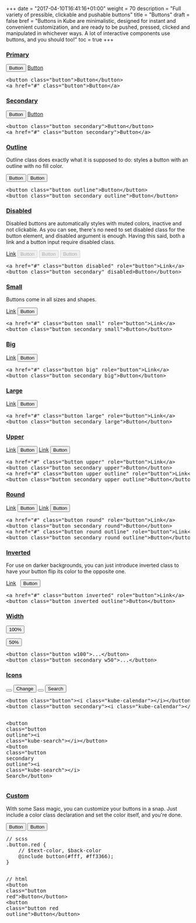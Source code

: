+++
date = "2017-04-10T16:41:16+01:00"
weight = 70
description = "Full variety of pressible, clickable and pushable buttons"
title = "Buttons"
draft = false
bref =  "Buttons in Kube are minimalistic, designed for instant and convenient customization, and are ready to be pushed, pressed, clicked and manipulated in whichever ways. A lot of interactive components use buttons, and you should too!"
toc = true
+++

<h3 class="section-head" id="h-primary"><a href="#h-primary">Primary</a></h3>
<div class="example">
  <button class="button">Button</button> <a class="button" href="#">Button</a>
  <pre class="code"><span class="hljs-tag">&lt;<span class="hljs-name">button</span> <span class="hljs-attr">class</span>=<span class="hljs-string">"button"</span>&gt;</span>Button<span class="hljs-tag">&lt;/<span class="hljs-name">button</span>&gt;</span>
<span class="hljs-tag">&lt;<span class="hljs-name">a</span> <span class="hljs-attr">href</span>=<span class="hljs-string">"#"</span> <span class="hljs-attr">class</span>=<span class="hljs-string">"button"</span>&gt;</span>Button<span class="hljs-tag">&lt;/<span class="hljs-name">a</span>&gt;</span></pre>
</div>
<h3 class="section-head" id="h-secondary"><a href="#h-secondary">Secondary</a></h3>
<div class="example">
  <button class="button secondary">Button</button> <a class="button secondary" href="#">Button</a>
  <pre class="code"><span class="hljs-tag">&lt;<span class="hljs-name">button</span> <span class="hljs-attr">class</span>=<span class="hljs-string">"button secondary"</span>&gt;</span>Button<span class="hljs-tag">&lt;/<span class="hljs-name">button</span>&gt;</span>
<span class="hljs-tag">&lt;<span class="hljs-name">a</span> <span class="hljs-attr">href</span>=<span class="hljs-string">"#"</span> <span class="hljs-attr">class</span>=<span class="hljs-string">"button secondary"</span>&gt;</span>Button<span class="hljs-tag">&lt;/<span class="hljs-name">a</span>&gt;</span></pre>
</div>
<h3 class="section-head" id="h-outline"><a href="#h-outline">Outline</a></h3>
<p>Outline class does exactly what it is supposed to do: styles a button with an outline with no fill color.</p>
<div class="example">
  <button class="button outline">Button</button> <button class="button secondary outline">Button</button>
  <pre class="code">&lt;<span class="hljs-keyword">button</span> class=<span class="hljs-string">"button outline"</span>&gt;<span class="hljs-keyword">Button</span>&lt;/<span class="hljs-keyword">button</span>&gt;
&lt;<span class="hljs-keyword">button</span> class=<span class="hljs-string">"button secondary outline"</span>&gt;<span class="hljs-keyword">Button</span>&lt;/<span class="hljs-keyword">button</span>&gt;</pre>
</div>
<h3 class="section-head" id="h-disabled"><a href="#h-disabled">Disabled</a></h3>
<p>Disabled buttons are automatically styles with muted colors, inactive and not clickable. As you can see, there's no need to set disabled class for the button element, and disabled argument is enough. Having this said, both a link and a button input require disabled class.</p>
<div class="example">
  <a class="button disabled" href="#" role="button">Link</a> <button class="button secondary" disabled>Button</button> <button class="button outline" disabled>Button</button> <button class="button secondary outline" disabled>Button</button>
</div>
<pre class="code"><span class="hljs-tag">&lt;<span class="hljs-name">a</span> <span class="hljs-attr">href</span>=<span class="hljs-string">"#"</span> <span class="hljs-attr">class</span>=<span class="hljs-string">"button disabled"</span> <span class="hljs-attr">role</span>=<span class="hljs-string">"button"</span>&gt;</span>Link<span class="hljs-tag">&lt;/<span class="hljs-name">a</span>&gt;</span>
<span class="hljs-tag">&lt;<span class="hljs-name">button</span> <span class="hljs-attr">class</span>=<span class="hljs-string">"button secondary"</span> <span class="hljs-attr">disabled</span>&gt;</span>Button<span class="hljs-tag">&lt;/<span class="hljs-name">button</span>&gt;</span></pre>
<h3 class="section-head" id="h-small"><a href="#h-small">Small</a></h3>
<p>Buttons come in all sizes and shapes.</p>
<div class="example">
  <a class="button small" href="#" role="button">Link</a> <button class="button secondary small">Button</button>
</div>
<pre class="code"><span class="hljs-tag">&lt;<span class="hljs-name">a</span> <span class="hljs-attr">href</span>=<span class="hljs-string">"#"</span> <span class="hljs-attr">class</span>=<span class="hljs-string">"button small"</span> <span class="hljs-attr">role</span>=<span class="hljs-string">"button"</span>&gt;</span>Link<span class="hljs-tag">&lt;/<span class="hljs-name">a</span>&gt;</span>
<span class="hljs-tag">&lt;<span class="hljs-name">button</span> <span class="hljs-attr">class</span>=<span class="hljs-string">"button secondary small"</span>&gt;</span>Button<span class="hljs-tag">&lt;/<span class="hljs-name">button</span>&gt;</span></pre>
<h3 class="section-head" id="h-big"><a href="#h-big">Big</a></h3>
<div class="example">
  <a class="button big" href="#" role="button">Link</a> <button class="button secondary big">Button</button>
</div>
<pre class="code"><span class="hljs-tag">&lt;<span class="hljs-name">a</span> <span class="hljs-attr">href</span>=<span class="hljs-string">"#"</span> <span class="hljs-attr">class</span>=<span class="hljs-string">"button big"</span> <span class="hljs-attr">role</span>=<span class="hljs-string">"button"</span>&gt;</span>Link<span class="hljs-tag">&lt;/<span class="hljs-name">a</span>&gt;</span>
<span class="hljs-tag">&lt;<span class="hljs-name">button</span> <span class="hljs-attr">class</span>=<span class="hljs-string">"button secondary big"</span>&gt;</span>Button<span class="hljs-tag">&lt;/<span class="hljs-name">button</span>&gt;</span></pre>
<h3 class="section-head" id="h-large"><a href="#h-large">Large</a></h3>
<div class="example">
  <a class="button large" href="#" role="button">Link</a> <button class="button secondary large">Button</button>
</div>
<pre class="code"><span class="hljs-tag">&lt;<span class="hljs-name">a</span> <span class="hljs-attr">href</span>=<span class="hljs-string">"#"</span> <span class="hljs-attr">class</span>=<span class="hljs-string">"button large"</span> <span class="hljs-attr">role</span>=<span class="hljs-string">"button"</span>&gt;</span>Link<span class="hljs-tag">&lt;/<span class="hljs-name">a</span>&gt;</span>
<span class="hljs-tag">&lt;<span class="hljs-name">button</span> <span class="hljs-attr">class</span>=<span class="hljs-string">"button secondary large"</span>&gt;</span>Button<span class="hljs-tag">&lt;/<span class="hljs-name">button</span>&gt;</span></pre>
<h3 class="section-head" id="h-upper"><a href="#h-upper">Upper</a></h3>
<div class="example">
  <a class="button upper" href="#" role="button">Link</a> <button class="button secondary upper">Button</button> <a class="button upper outline" href="#" role="button">Link</a> <button class="button secondary upper outline">Button</button>
</div>
<pre class="code"><span class="hljs-tag">&lt;<span class="hljs-name">a</span> <span class="hljs-attr">href</span>=<span class="hljs-string">"#"</span> <span class="hljs-attr">class</span>=<span class="hljs-string">"button upper"</span> <span class="hljs-attr">role</span>=<span class="hljs-string">"button"</span>&gt;</span>Link<span class="hljs-tag">&lt;/<span class="hljs-name">a</span>&gt;</span>
<span class="hljs-tag">&lt;<span class="hljs-name">button</span> <span class="hljs-attr">class</span>=<span class="hljs-string">"button secondary upper"</span>&gt;</span>Button<span class="hljs-tag">&lt;/<span class="hljs-name">button</span>&gt;</span>
<span class="hljs-tag">&lt;<span class="hljs-name">a</span> <span class="hljs-attr">href</span>=<span class="hljs-string">"#"</span> <span class="hljs-attr">class</span>=<span class="hljs-string">"button upper outline"</span> <span class="hljs-attr">role</span>=<span class="hljs-string">"button"</span>&gt;</span>Link<span class="hljs-tag">&lt;/<span class="hljs-name">a</span>&gt;</span>
<span class="hljs-tag">&lt;<span class="hljs-name">button</span> <span class="hljs-attr">class</span>=<span class="hljs-string">"button secondary upper outline"</span>&gt;</span>Button<span class="hljs-tag">&lt;/<span class="hljs-name">button</span>&gt;</span></pre>
<h3 class="section-head" id="h-round"><a href="#h-round">Round</a></h3>
<div class="example">
  <a class="button round" href="#" role="button">Link</a> <button class="button secondary round">Button</button> <a class="button round outline" href="#" role="button">Link</a> <button class="button secondary round outline">Button</button>
</div>
<pre class="code"><span class="hljs-tag">&lt;<span class="hljs-name">a</span> <span class="hljs-attr">href</span>=<span class="hljs-string">"#"</span> <span class="hljs-attr">class</span>=<span class="hljs-string">"button round"</span> <span class="hljs-attr">role</span>=<span class="hljs-string">"button"</span>&gt;</span>Link<span class="hljs-tag">&lt;/<span class="hljs-name">a</span>&gt;</span>
<span class="hljs-tag">&lt;<span class="hljs-name">button</span> <span class="hljs-attr">class</span>=<span class="hljs-string">"button secondary round"</span>&gt;</span>Button<span class="hljs-tag">&lt;/<span class="hljs-name">button</span>&gt;</span>
<span class="hljs-tag">&lt;<span class="hljs-name">a</span> <span class="hljs-attr">href</span>=<span class="hljs-string">"#"</span> <span class="hljs-attr">class</span>=<span class="hljs-string">"button round outline"</span> <span class="hljs-attr">role</span>=<span class="hljs-string">"button"</span>&gt;</span>Link<span class="hljs-tag">&lt;/<span class="hljs-name">a</span>&gt;</span>
<span class="hljs-tag">&lt;<span class="hljs-name">button</span> <span class="hljs-attr">class</span>=<span class="hljs-string">"button secondary round outline"</span>&gt;</span>Button<span class="hljs-tag">&lt;/<span class="hljs-name">button</span>&gt;</span></pre>
<h3 class="section-head" id="h-inverted"><a href="#h-inverted">Inverted</a></h3>
<p>For use on darker backgrounds, you can just introduce inverted class to have your button flip its color to the opposite one.</p>
<div class="example bg-darkgray">
  <a class="button inverted" href="#" role="button">Link</a> &nbsp; <button class="button inverted outline">Button</button> &nbsp;
  <pre class="code"><span class="hljs-tag">&lt;<span class="hljs-name">a</span> <span class="hljs-attr">href</span>=<span class="hljs-string">"#"</span> <span class="hljs-attr">class</span>=<span class="hljs-string">"button inverted"</span> <span class="hljs-attr">role</span>=<span class="hljs-string">"button"</span>&gt;</span>Link<span class="hljs-tag">&lt;/<span class="hljs-name">a</span>&gt;</span>
<span class="hljs-tag">&lt;<span class="hljs-name">button</span> <span class="hljs-attr">class</span>=<span class="hljs-string">"button inverted outline"</span>&gt;</span>Button<span class="hljs-tag">&lt;/<span class="hljs-name">button</span>&gt;</span></pre>
</div>
<h3 class="section-head" id="h-width"><a href="#h-width">Width</a></h3>
<div class="example">
  <p><button class="button w100">100%</button></p>
  <p><button class="button secondary w50">50%</button></p>
  <pre class="code"><span class="hljs-tag">&lt;<span class="hljs-name">button</span> <span class="hljs-attr">class</span>=<span class="hljs-string">"button w100"</span>&gt;</span>...<span class="hljs-tag">&lt;/<span class="hljs-name">button</span>&gt;</span>
<span class="hljs-tag">&lt;<span class="hljs-name">button</span> <span class="hljs-attr">class</span>=<span class="hljs-string">"button secondary w50"</span>&gt;</span>...<span class="hljs-tag">&lt;/<span class="hljs-name">button</span>&gt;</span></pre>
</div>
<h3 class="section-head" id="h-icons"><a href="#h-icons">Icons</a></h3>
<div class="example">
  <button class="button"><i class="kube-calendar"></i></button> <button class="button secondary"><i class="kube-calendar"></i> Change</button> <button class="button outline"><i class="kube-search"></i></button> <button class="button secondary outline"><i class="kube-search"></i> Search</button>
  <pre class="code"><span class="hljs-tag">&lt;<span class="hljs-name">button</span> <span class="hljs-attr">class</span>=<span class="hljs-string">"button"</span>&gt;</span><span class="hljs-tag">&lt;<span class="hljs-name">i</span> <span class="hljs-attr">class</span>=<span class="hljs-string">"kube-calendar"</span>&gt;</span><span class="hljs-tag">&lt;/<span class="hljs-name">i</span>&gt;</span><span class="hljs-tag">&lt;/<span class="hljs-name">button</span>&gt;</span>
<span class="hljs-tag">&lt;<span class="hljs-name">button</span> <span class="hljs-attr">class</span>=<span class="hljs-string">"button secondary"</span>&gt;</span><span class="hljs-tag">&lt;<span class="hljs-name">i</span> <span class="hljs-attr">class</span>=<span class="hljs-string">"kube-calendar"</span>&gt;</span><span class="hljs-tag">&lt;/<span class="hljs-name">i</span>&gt;</span> Change<span class="hljs-tag">&lt;/<span class="hljs-name">button</span>&gt;</span>

<span class="hljs-tag">&lt;<span class="hljs-name">button</span> <span class="hljs-attr">class</span>=<span class="hljs-string">"button outline"</span>&gt;</span><span class="hljs-tag">&lt;<span class="hljs-name">i</span> <span class="hljs-attr">class</span>=<span class="hljs-string">"kube-search"</span>&gt;</span><span class="hljs-tag">&lt;/<span class="hljs-name">i</span>&gt;</span><span class="hljs-tag">&lt;/<span class="hljs-name">button</span>&gt;</span>
<span class="hljs-tag">&lt;<span class="hljs-name">button</span> <span class="hljs-attr">class</span>=<span class="hljs-string">"button secondary outline"</span>&gt;</span><span class="hljs-tag">&lt;<span class="hljs-name">i</span> <span class="hljs-attr">class</span>=<span class="hljs-string">"kube-search"</span>&gt;</span><span class="hljs-tag">&lt;/<span class="hljs-name">i</span>&gt;</span> Search<span class="hljs-tag">&lt;/<span class="hljs-name">button</span>&gt;</span></pre>
</div>
<h3 class="section-head" id="h-custom"><a href="#h-custom">Custom</a></h3>
<p>With some Sass magic, you can customize your buttons in a snap. Just include a color class declaration and set the color itself, and you're done.</p>
<div class="example">
  <button class="button red">Button</button> <button class="button red outline">Button</button>
  <pre class="code"><span class="hljs-comment">// scss</span>
.button.red {
    <span class="hljs-comment">// $text-color, $back-color</span>
    @include <span class="hljs-keyword">button</span>(<span class="hljs-meta">#fff, #ff3366);</span>
}

<span class="hljs-comment">// html</span>
&lt;<span class="hljs-keyword">button</span> class=<span class="hljs-string">"button red"</span>&gt;<span class="hljs-keyword">Button</span>&lt;/<span class="hljs-keyword">button</span>&gt;
&lt;<span class="hljs-keyword">button</span> class=<span class="hljs-string">"button red outline"</span>&gt;<span class="hljs-keyword">Button</span>&lt;/<span class="hljs-keyword">button</span>&gt;</pre>
</div>